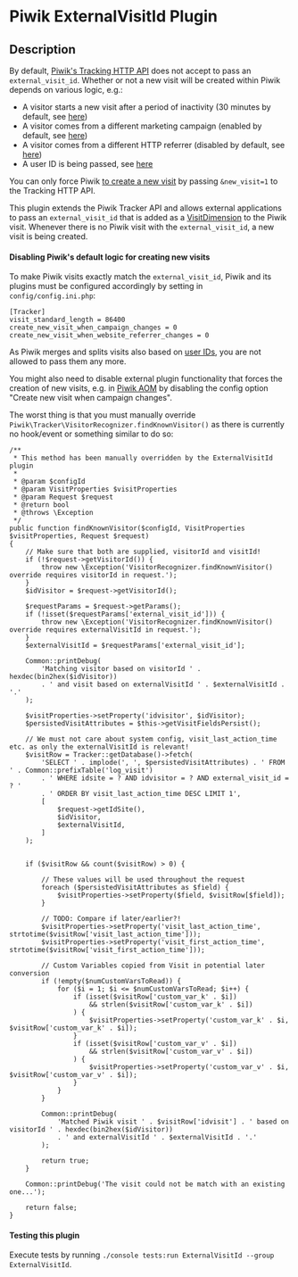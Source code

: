 # Piwik ExternalVisitId Plugin

## Description

By default, [Piwik's Tracking HTTP API](http://developer.piwik.org/api-reference/tracking-api) does not accept to pass 
an `external_visit_id`. Whether or not a new visit will be created within Piwik depends on various logic, e.g.:

* A visitor starts a new visit after a period of inactivity (30 minutes by default, see 
[here](http://piwik.org/faq/general/faq_36/))
* A visitor comes from a different marketing campaign (enabled by default, see 
[here](https://piwik.org/faq/how-to/faq_19616/))
* A visitor comes from a different HTTP referrer (disabled by default, see 
[here](https://piwik.org/faq/how-to/faq_19616/))
* A user ID is being passed, see [here](https://piwik.org/docs/user-id/#how-requests-with-a-user-id-are-tracked)

You can only force Piwik [to create a new visit](https://piwik.org/faq/how-to/faq_187/) by passing `&new_visit=1` to 
the Tracking HTTP API. 

This plugin extends the Piwik Tracker API and allows external applications to pass an `external_visit_id` that is added 
as a [VisitDimension](https://developer.piwik.org/guides/dimensions) to the Piwik visit. Whenever there is no Piwik
visit with the `external_visit_id`, a new visit is being created.


#### Disabling Piwik's default logic for creating new visits

To make Piwik visits exactly match the `external_visit_id`, Piwik and its plugins must be configured accordingly by 
setting in `config/config.ini.php`:  

    [Tracker]
    visit_standard_length = 86400
    create_new_visit_when_campaign_changes = 0
    create_new_visit_when_website_referrer_changes = 0

As Piwik merges and splits visits also based on 
[user IDs](https://piwik.org/docs/user-id/#how-requests-with-a-user-id-are-tracked), you are not allowed to pass them
any more.

You might also need to disable external plugin functionality that forces the creation of new visits, e.g. in 
[Piwik AOM](https://github.com/advanced-online-marketing/AOM) by disabling the config option "Create new visit when 
campaign changes". 

The worst thing is that you must manually override `Piwik\Tracker\VisitorRecognizer.findKnownVisitor()` as there is
currently no hook/event or something similar to do so:

    /**
     * This method has been manually overridden by the ExternalVisitId plugin
     * 
     * @param $configId
     * @param VisitProperties $visitProperties
     * @param Request $request
     * @return bool
     * @throws \Exception
     */
    public function findKnownVisitor($configId, VisitProperties $visitProperties, Request $request)
    {
        // Make sure that both are supplied, visitorId and visitId!
        if (!$request->getVisitorId()) {
            throw new \Exception('VisitorRecognizer.findKnownVisitor() override requires visitorId in request.');
        }
        $idVisitor = $request->getVisitorId();

        $requestParams = $request->getParams();
        if (!isset($requestParams['external_visit_id'])) {
            throw new \Exception('VisitorRecognizer.findKnownVisitor() override requires externalVisitId in request.');
        }
        $externalVisitId = $requestParams['external_visit_id'];

        Common::printDebug(
            'Matching visitor based on visitorId ' . hexdec(bin2hex($idVisitor))
            . ' and visit based on externalVisitId ' . $externalVisitId . '.'
        );

        $visitProperties->setProperty('idvisitor', $idVisitor);
        $persistedVisitAttributes = $this->getVisitFieldsPersist();

        // We must not care about system config, visit_last_action_time etc. as only the externalVisitId is relevant!
        $visitRow = Tracker::getDatabase()->fetch(
            'SELECT ' . implode(', ', $persistedVisitAttributes) . ' FROM ' . Common::prefixTable('log_visit')
            . ' WHERE idsite = ? AND idvisitor = ? AND external_visit_id = ? '
            . ' ORDER BY visit_last_action_time DESC LIMIT 1',
            [
                $request->getIdSite(),
                $idVisitor,
                $externalVisitId,
            ]
        );


        if ($visitRow && count($visitRow) > 0) {

            // These values will be used throughout the request
            foreach ($persistedVisitAttributes as $field) {
                $visitProperties->setProperty($field, $visitRow[$field]);
            }

            // TODO: Compare if later/earlier?!
            $visitProperties->setProperty('visit_last_action_time', strtotime($visitRow['visit_last_action_time']));
            $visitProperties->setProperty('visit_first_action_time', strtotime($visitRow['visit_first_action_time']));

            // Custom Variables copied from Visit in potential later conversion
            if (!empty($numCustomVarsToRead)) {
                for ($i = 1; $i <= $numCustomVarsToRead; $i++) {
                    if (isset($visitRow['custom_var_k' . $i])
                        && strlen($visitRow['custom_var_k' . $i])
                    ) {
                        $visitProperties->setProperty('custom_var_k' . $i, $visitRow['custom_var_k' . $i]);
                    }
                    if (isset($visitRow['custom_var_v' . $i])
                        && strlen($visitRow['custom_var_v' . $i])
                    ) {
                        $visitProperties->setProperty('custom_var_v' . $i, $visitRow['custom_var_v' . $i]);
                    }
                }
            }

            Common::printDebug(
                'Matched Piwik visit ' . $visitRow['idvisit'] . ' based on visitorId ' . hexdec(bin2hex($idVisitor))
                . ' and externalVisitId ' . $externalVisitId . '.'
            );

            return true;
        }

        Common::printDebug('The visit could not be match with an existing one...');

        return false;
    }


#### Testing this plugin

Execute tests by running `./console tests:run ExternalVisitId --group ExternalVisitId`.
